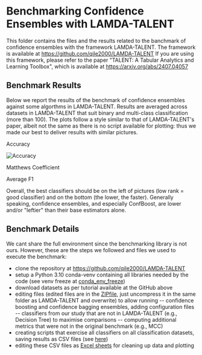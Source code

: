 # Benchmarking Confidence Ensembles with LAMDA-TALENT

This folder contains the files and the results related to the banchmark of confidence ensembles with the framework LAMDA-TALENT.
The framework is available at https://github.com/qile2000/LAMDA-TALENT
If you are using this framework, please refer to the paper "TALENT: A Tabular Analytics and Learning Toolbox", which is available at https://arxiv.org/abs/2407.04057

## Benchmark Results

Below we report the results of the benchmark of confidence ensembles against some algorthms in LAMDA-TALENT.
Results are averaged across datasets in LAMDA-TALENT that suit binary and multi-class classification (more than 100).
The plots follow a style similar to that of LAMDA-TALENT's paper, albeit not the same as there is no script available for plotting: thus we made our best to deliver results with similar pictures.

Accuracy

![Accuracy](acc_plot.png)

Matthews Coefficient

Average F1



Overall, the best classifiers should be on the left of pictures (low rank = good classifier) and on the bottom (the lower, the faster). Generally speaking, confidence ensembles, and especially ConfBoost, are lower and/or "leftier" than their base estimators alone.


## Benchmark Details

We cant share the full environment since the benchmarking library is not ours.
However, these are the steps we followed and files we used to execute the benchmark:
- clone the repository at https://github.com/qile2000/LAMDA-TALENT
- setup a Python 3.10 conda-venv containing all libraries needed by the code (see venv freeze at [conda_env_freeze](conda_env_freeze.txt))
- download datasets as per tutorial available at the GitHub above
- editing files (edited files are in the [ZIPfile](additional_files.zip), just uncompress it in the same folder as LAMDA-TALENT and overwrite) to allow running 
-- confidence boosting and confidence bagging ensembles, adding configuration files
-- classifiers from our study that are not in LAMDA-TALENT (e.g., Decision Tree) to maximise comparisons
-- computing additional metrics that were not in the original benchmark (e.g., MCC)
- creating scripts that exercise all classifiers on all classification datasets, saving results as CSV files (see [here](scripts_for_csv.zip))
- editing these CSV files as [Excel sheets](xls_summary.zip) for cleaning up data and plotting

